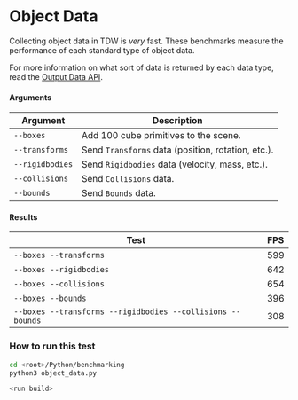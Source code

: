 # Object Data

Collecting object data in TDW is _very_ fast. These benchmarks measure the performance of each standard type of object data.

For more information on what sort of data is returned by each data type, read the [Output Data API](../api/output_data.md).

#### Arguments

| Argument        | Description                                        |
| --------------- | -------------------------------------------------- |
| `--boxes`       | Add 100 cube primitives to the scene.              |
| `--transforms`  | Send `Transforms` data (position, rotation, etc.). |
| `--rigidbodies` | Send `Rigidbodies` data (velocity, mass, etc.).    |
| `--collisions`  | Send `Collisions` data.                            |
| `--bounds`      | Send `Bounds` data.                                |

#### Results

| Test                                                       | FPS  |
| ---------------------------------------------------------- | ---- |
| `--boxes --transforms`                                     | 599  |
| `--boxes --rigidbodies`                                    | 642  |
| `--boxes --collisions`                                     | 654  |
| `--boxes --bounds`                                         | 396  |
| `--boxes --transforms --rigidbodies --collisions --bounds` | 308  |

### How to run this test

```bash
cd <root>/Python/benchmarking
python3 object_data.py
```

```bash
<run build>
```

